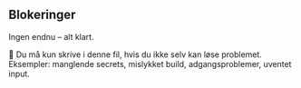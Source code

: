 ## Blokeringer

Ingen endnu – alt klart.

📌 Du må kun skrive i denne fil, hvis du ikke selv kan løse problemet.
Eksempler: manglende secrets, mislykket build, adgangsproblemer, uventet input.